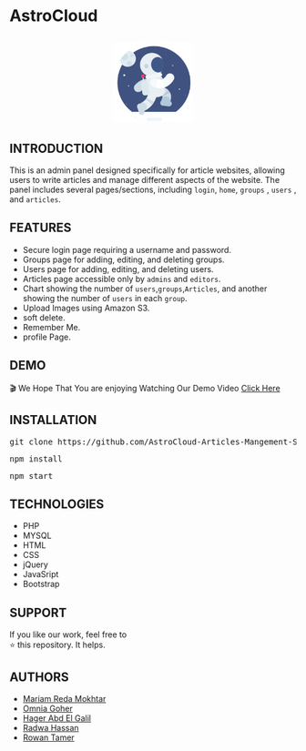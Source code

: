 # AstroCloud
<p align="center" style="margin-top:6%;margin-bottom:6%;">
 <img style = "width:140px; height:140px;" src="/views/dist/img/logo.gif" />
</p>

## INTRODUCTION
This is an admin panel designed specifically for article websites, allowing users to write articles and manage different aspects of the website. The panel includes several pages/sections, including `login`, `home`, `groups` , `users` , and `articles`.

## FEATURES
- Secure login page requiring a username and password.
- Groups page for adding, editing, and deleting groups.
- Users page for adding, editing, and deleting users.
- Articles page accessible only by `admins` and `editors`.
- Chart showing the number of `users`,`groups`,`Articles`, and another showing the number of `users` in each `group`.
- Upload Images using Amazon S3.
- soft delete.
- Remember Me.
- profile Page.

## DEMO
🎬
We Hope That You are enjoying Watching Our Demo Video 
[Click Here](https://www.youtube.com/watch?v=GF_O8Uo7Tu8) 

## INSTALLATION
<pre>
git clone https://github.com/AstroCloud-Articles-Mangement-System/Articles-Dashboard
</pre>

<pre>
npm install
</pre>

<pre>
npm start
</pre>

## TECHNOLOGIES
- PHP
- MYSQL
- HTML
- CSS
- jQuery
- JavaSript
- Bootstrap


## SUPPORT
If you like our work, feel free to </br>
⭐ this repository. It helps.

## AUTHORS
  - [Mariam Reda Mokhtar](https://github.com/Mariam-Mokhtar)
  - [Omnia Goher](https://github.com/Omnia-Goher)
  - [Hager Abd El Galil](https://github.com/Hager-Abd-El-Galil)
  - [Radwa Hassan](https://github.com/RadwaHassan99)
  - [Rowan Tamer](https://github.com/rowantamer)
  
  
 
  

